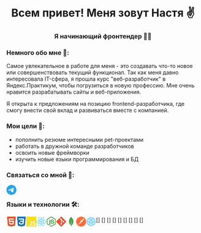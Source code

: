 <h1 align="center"> Всем привет! Меня зовут Настя ✌</h1>
<h3 align="center">Я начинающий фронтендер 👩‍💻</h3>

### Немного обо мне 📝:
Самое увлекательное в работе для меня - это создавать что-то новое или совершенствовать текущий функционал. Так как меня давно интересовала IT-сфера, я прошла курс "веб-разработчик" в Яндекс.Практикум, чтобы погрузиться в новую профессию. Мне очень нравится разрабатывать сайты и веб-приложения. 

Я открыта к предложениям на позицию frontend-разработчика, где смогу внести свой вклад и развиваться вместе с компанией.

### Мои цели 🎯:
- пополнить резюме интересными pet-проектами
- работать в дружной команде разработчиков
- освоить новые фреймворки
- изучить новые языки программирования и БД

### Связаться со мной 📲:
[<img src="https://github.com/LightTross/icon/blob/main/images/telegram-color.svg" align="left" width="26" alt="telegram">](https://t.me/lighttross)
<br/>
### Языки и технологии 🛠:
[<img src="https://github.com/LightTross/icon/blob/main/images/html5-color.svg" align="left" width="26" alt="telegram">]
[<img src="https://github.com/LightTross/icon/blob/main/images/css3-color.svg" align="left" width="26" alt="telegram">]
[<img src="https://github.com/LightTross/icon/blob/main/images/javascript-color.svg" align="left" width="26" alt="telegram">]
[<img src="https://github.com/LightTross/icon/blob/main/images/react-color.svg" align="left" width="26" alt="telegram">]
[<img src="https://github.com/LightTross/icon/blob/main/images/nodedotjs-color.svg" align="left" width="26" alt="telegram">]
[<img src="https://github.com/LightTross/icon/blob/main/images/git-color.svg" align="left" width="26" alt="telegram">]
[<img src="https://github.com/LightTross/icon/blob/main/images/mongodb-color.svg" align="left" width="26" alt="telegram">]
[<img src="https://github.com/LightTross/icon/blob/main/images/postman-color.svg" align="left" width="26" alt="telegram">]
[<img src="https://github.com/LightTross/icon/blob/main/images/webpack-color.svg" align="left" width="26" alt="telegram">]


